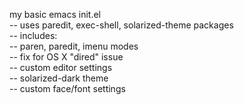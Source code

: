 my basic emacs init.el <br />
-- uses paredit, exec-shell, solarized-theme packages <br />
-- includes: <br />
--    paren, paredit, imenu modes <br />
--    fix for OS X "dired" issue <br />
--    custom editor settings <br />
--    solarized-dark theme <br />
--    custom face/font settings <br />

